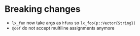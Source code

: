# Breaking changes

* `lx_fun` now take args as `hfuns` so `lx_foo(p::Vector{String})`
* `@def` do not accept multiline assignments anymore
